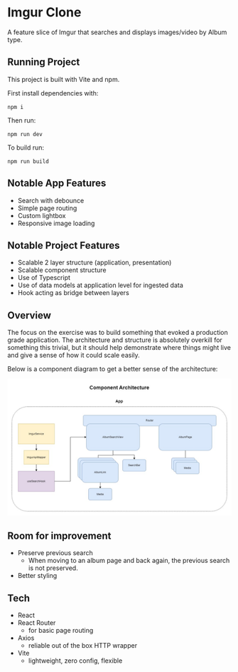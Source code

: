 # Imgur Clone
A feature slice of Imgur that searches and displays images/video by Album type.

## Running Project
This project is built with Vite and npm.

First install dependencies with:
```
npm i
```

Then run:
```
npm run dev
```

To build run:
```
npm run build
```

## Notable App Features
- Search with debounce
- Simple page routing
- Custom lightbox
- Responsive image loading

## Notable Project Features
- Scalable 2 layer structure (application, presentation)
- Scalable component structure
- Use of Typescript
- Use of data models at application level for ingested data
- Hook acting as bridge between layers

## Overview
The focus on the exercise was to build something that evoked a production grade application. The architecture and
structure is absolutely overkill for something this trivial, but it should help demonstrate where things might live and
give a sense of how it could scale easily.

Below is a component diagram to get a better sense of the architecture:

![imgur-system-design.jpg](doc-resources%2Fimgur-system-design.jpg)

## Room for improvement
- Preserve previous search
    - When moving to an album page and back again, the previous search is not preserved.
- Better styling

## Tech
- React
- React Router
    - for basic page routing
- Axios
    - reliable out of the box HTTP wrapper
- Vite
    - lightweight, zero config, flexible


